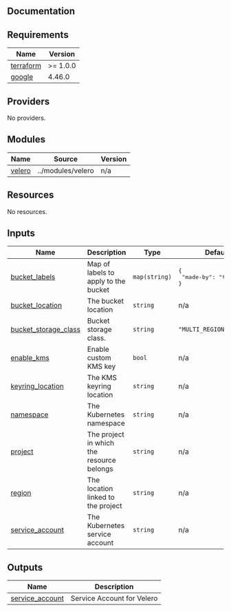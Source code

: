 ## Documentation

<!-- BEGINNING OF PRE-COMMIT-TERRAFORM DOCS HOOK -->

## Requirements

| Name                                                                     | Version  |
| ------------------------------------------------------------------------ | -------- |
| <a name="requirement_terraform"></a> [terraform](#requirement_terraform) | >= 1.0.0 |
| <a name="requirement_google"></a> [google](#requirement_google)          | 4.46.0   |

## Providers

No providers.

## Modules

| Name                                                  | Source            | Version |
| ----------------------------------------------------- | ----------------- | ------- |
| <a name="module_velero"></a> [velero](#module_velero) | ../modules/velero | n/a     |

## Resources

No resources.

## Inputs

| Name                                                                                            | Description                               | Type          | Default                                      | Required |
| ----------------------------------------------------------------------------------------------- | ----------------------------------------- | ------------- | -------------------------------------------- | :------: |
| <a name="input_bucket_labels"></a> [bucket\_labels](#input_bucket_labels)                       | Map of labels to apply to the bucket      | `map(string)` | <pre>{<br> "made-by": "terraform"<br>}</pre> |    no    |
| <a name="input_bucket_location"></a> [bucket\_location](#input_bucket_location)                 | The bucket location                       | `string`      | n/a                                          |   yes    |
| <a name="input_bucket_storage_class"></a> [bucket\_storage\_class](#input_bucket_storage_class) | Bucket storage class.                     | `string`      | `"MULTI_REGIONAL"`                           |    no    |
| <a name="input_enable_kms"></a> [enable\_kms](#input_enable_kms)                                | Enable custom KMS key                     | `bool`        | n/a                                          |   yes    |
| <a name="input_keyring_location"></a> [keyring\_location](#input_keyring_location)              | The KMS keyring location                  | `string`      | n/a                                          |   yes    |
| <a name="input_namespace"></a> [namespace](#input_namespace)                                    | The Kubernetes namespace                  | `string`      | n/a                                          |   yes    |
| <a name="input_project"></a> [project](#input_project)                                          | The project in which the resource belongs | `string`      | n/a                                          |   yes    |
| <a name="input_region"></a> [region](#input_region)                                             | The location linked to the project        | `string`      | n/a                                          |   yes    |
| <a name="input_service_account"></a> [service\_account](#input_service_account)                 | The Kubernetes service account            | `string`      | n/a                                          |   yes    |

## Outputs

| Name                                                                              | Description                |
| --------------------------------------------------------------------------------- | -------------------------- |
| <a name="output_service_account"></a> [service\_account](#output_service_account) | Service Account for Velero |

<!-- END OF PRE-COMMIT-TERRAFORM DOCS HOOK -->
